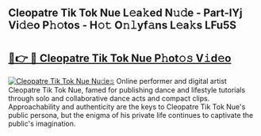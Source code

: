 ## Cleopatre Tik Tok Nue L𝚎a𝚔ed N𝚞𝚍e - Part-lYj Vi𝚍𝚎o P𝚑𝚘tos - H𝚘𝚝 O𝚗𝚕yf𝚊ns L𝚎a𝚔s LFu5S

# <h2><a href="http://kf07gy.oniu.top/?m=Cleopatre+Tik+Tok+Nue">🔗👉 🔴 Cleopatre Tik Tok Nue P𝚑ot𝚘𝚜 V𝚒d𝚎o</a></h2>

[![Cleopatre Tik Tok Nue Nu𝚍e𝚜](https://i.imgur.com/0qMVB7G.gif)](http://kf07gy.oniu.top/?m=Cleopatre+Tik+Tok+Nue)
Online performer and digital artist Cleopatre Tik Tok Nue, famed for publishing dance and lifestyle tutorials through solo and collaborative dance acts and compact clips. Approachability and authenticity are the keys to Cleopatre Tik Tok Nue's public persona, but the enigma of his private life continues to captivate the public's imagination.  
